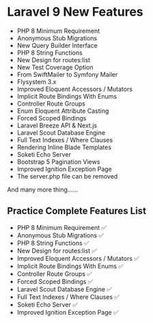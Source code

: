 # Laravel 9 New Features

- PHP 8 Minimum Requirement
- Anonymous Stub Migrations
- New Query Builder Interface
- PHP 8 String Functions
- New Design for routes:list
- New Test Coverage Option
- From SwiftMailer to Symfony Mailer
- Flysystem 3.x
- Improved Eloquent Accessors / Mutators
- Implicit Route Bindings With Enums
- Controller Route Groups
- Enum Eloquent Attribute Casting
- Forced Scoped Bindings
- Laravel Breeze API & Next.js
- Laravel Scout Database Engine
- Full Text Indexes / Where Clauses
- Rendering Inline Blade Templates
- Soketi Echo Server
- Bootstrap 5 Pagination Views
- Improved Ignition Exception Page
- The server.php file can be removed

And many more thing……

## Practice Complete Features List

- PHP 8 Minimum Requirement ✅
- Anonymous Stub Migrations ✅
- PHP 8 String Functions ✅
- New Design for routes:list ✅
- Improved Eloquent Accessors / Mutators ✅
- Implicit Route Bindings With Enums ✅
- Controller Route Groups ✅
- Forced Scoped Bindings ✅
- Laravel Scout Database Engine ✅
- Full Text Indexes / Where Clauses ✅
- Soketi Echo Server ✅
- Improved Ignition Exception Page ✅
